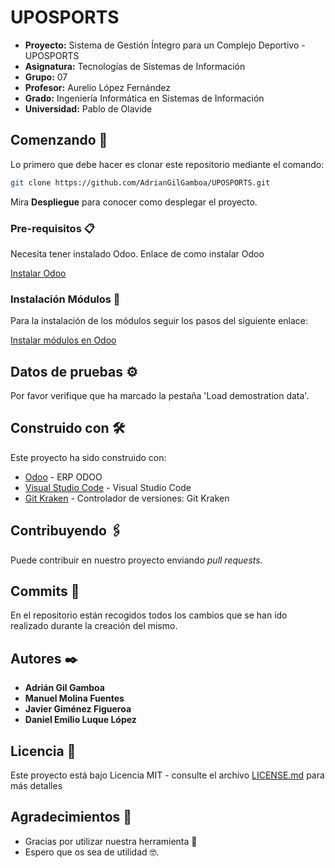 # UPOSPORTS

* **Proyecto:** Sistema de Gestión Íntegro para un Complejo Deportivo - UPOSPORTS
* **Asignatura:** Tecnologías de Sistemas de Información
* **Grupo:** 07
* **Profesor:** Aurelio López Fernández
* **Grado:** Ingeniería Informática en Sistemas de Información
* **Universidad:** Pablo de Olavide


## Comenzando 🚀

Lo primero que debe hacer es clonar este repositorio mediante el comando:

```sh
git clone https://github.com/AdrianGilGamboa/UPOSPORTS.git
```

Mira **Despliegue** para conocer como desplegar el proyecto.


### Pre-requisitos 📋

Necesita tener instalado Odoo. Enlace de como instalar Odoo

[Instalar Odoo](http://angelmoya.es/blog/odoo/instalar-odoo-11-en-ubuntu-18-04/)


### Instalación Módulos 🔧

Para la instalación de los módulos seguir los pasos del siguiente enlace:

[Instalar módulos en Odoo](https://www.odoo.com/es_ES/forum/ayuda-1/question/how-to-install-new-module-in-odoo-11-129844)


## Datos de pruebas ⚙️

Por favor verifique que ha marcado la pestaña 'Load demostration data'.

## Construido con 🛠️

Este proyecto ha sido construido con:

* [Odoo](https://www.odoo.com/es_ES/) - ERP ODOO
* [Visual Studio Code](https://code.visualstudio.com/) - Visual Studio Code
* [Git Kraken](https://www.gitkraken.com/) - Controlador de versiones: Git Kraken

## Contribuyendo 🖇️

Puede contribuir en nuestro proyecto enviando *pull requests*.

## Commits 📌

En el repositorio están recogidos todos los cambios que se han ido realizado durante la creación del mismo.

## Autores ✒️

* **Adrián Gil Gamboa**
* **Manuel Molina Fuentes**
* **Javier Giménez Figueroa**
* **Daniel Emilio Luque López**

## Licencia 📄

Este proyecto está bajo Licencia MIT - consulte el archivo [LICENSE.md](LICENSE.md) para más detalles

## Agradecimientos 🎁

* Gracias por utilizar nuestra herramienta 📢
* Espero que os sea de utilidad 🤓.
